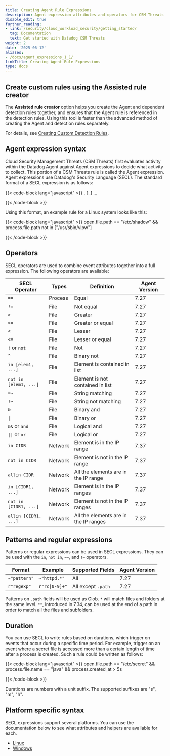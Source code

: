 ```yaml
---
title: Creating Agent Rule Expressions
description: Agent expression attributes and operators for CSM Threats Rules
disable_edit: true
further_reading:
- link: /security/cloud_workload_security/getting_started/
  tag: Documentation
  text: Get started with Datadog CSM Threats
weight: 2
date: '2025-06-12'
aliases:
- /docs/agent_expressions_1_1/
linkTitle: Creating Agent Rule Expressions
type: docs
---
```


## Create custom rules using the Assisted rule creator

The **Assisted rule creator** option helps you create the Agent and dependent detection rules together, and ensures that the Agent rule is referenced in the detection rules. Using this tool is faster than the advanced method of creating the Agent and detection rules separately.

For details, see [Creating Custom Detection Rules][1].

## Agent expression syntax
Cloud Security Management Threats (CSM Threats) first evaluates activity within the Datadog Agent against Agent expressions to decide what activity to collect. This portion of a CSM Threats rule is called the Agent expression. Agent expressions use Datadog's Security Language (SECL). The standard format of a SECL expression is as follows:

{{< code-block lang="javascript" >}}
<event-type>.<event-attribute> <operator> <value> [<operator> <event-type>.<event-attribute>] ...

{{< /code-block >}}

Using this format, an example rule for a Linux system looks like this:

{{< code-block lang="javascript" >}}
open.file.path == "/etc/shadow" && process.file.path not in ["/usr/sbin/vipw"]

{{< /code-block >}}

## Operators
SECL operators are used to combine event attributes together into a full expression. The following operators are available:

| SECL Operator         | Types            |  Definition                              | Agent Version |
|-----------------------|------------------|------------------------------------------|---------------|
| `==`                  | Process          | Equal                                    | 7.27          |
| `!=`                  | File             | Not equal                                | 7.27          |
| `>`                   | File             | Greater                                  | 7.27          |
| `>=`                  | File             | Greater or equal                         | 7.27          |
| `<`                   | File             | Lesser                                   | 7.27          |
| `<=`                  | File             | Lesser or equal                          | 7.27          |
| `!` or `not`          | File             | Not                                      | 7.27          |
| `^`                   | File             | Binary not                               | 7.27          |
| `in [elem1, ...]`     | File             | Element is contained in list             | 7.27          |
| `not in [elem1, ...]` | File             | Element is not contained in list         | 7.27          |
| `=~`                  | File             | String matching                          | 7.27          |
| `!~`                  | File             | String not matching                      | 7.27          |
| `&`                   | File             | Binary and                               | 7.27          |
| `\|`                  | File             | Binary or                                | 7.27          |
| `&&` or `and`         | File             | Logical and                              | 7.27          |
| `\|\|` or `or`        | File             | Logical or                               | 7.27          |
| `in CIDR`             | Network          | Element is in the IP range               | 7.37          |
| `not in CIDR`         | Network          | Element is not in the IP range           | 7.37          |
| `allin CIDR`          | Network          | All the elements are in the IP range     | 7.37          |
| `in [CIDR1, ...]`     | Network          | Element is in the IP ranges              | 7.37          |
| `not in [CIDR1, ...]` | Network          | Element is not in the IP ranges          | 7.37          |
| `allin [CIDR1, ...]`  | Network          | All the elements are in the IP ranges    | 7.37          |

## Patterns and regular expressions
Patterns or regular expressions can be used in SECL expressions. They can be used with the `in`, `not in`, `=~`, and `!~` operators.

| Format           |  Example             | Supported Fields   | Agent Version |
|------------------|----------------------|--------------------|---------------|
| `~"pattern"`     | `~"httpd.*"`         | All                | 7.27          |
| `r"regexp"`      | `r"rc[0-9]+"`        | All except `.path` | 7.27          |

Patterns on `.path` fields will be used as Glob. `*` will match files and folders at the same level. `**`, introduced in 7.34, can be used at the end of a path in order to match all the files and subfolders.

## Duration
You can use SECL to write rules based on durations, which trigger on events that occur during a specific time period. For example, trigger on an event where a secret file is accessed more than a certain length of time after a process is created.
Such a rule could be written as follows:

{{< code-block lang="javascript" >}}
open.file.path == "/etc/secret" && process.file.name == "java" && process.created_at > 5s

{{< /code-block >}}

Durations are numbers with a unit suffix. The supported suffixes are "s", "m", "h".

## Platform specific syntax

SECL expressions support several platforms. You can use the documentation below to see what attributes and helpers are available for each.

* [Linux][2]
* [Windows][3]

[1]: /security/threats/workload_security_rules/custom_rules
[2]: /security/threats/linux_expressions
[3]: /security/threats/windows_expressions